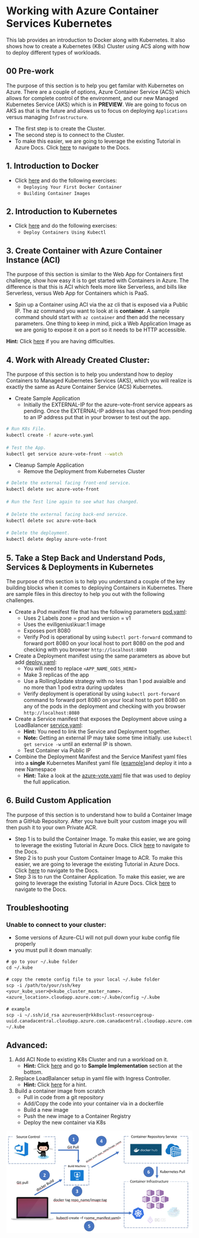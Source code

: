# Working with Azure Container Services Kubernetes

This lab provides an introduction to Docker along with Kubernetes. It also shows how to create a Kubernetes (K8s) Cluster using ACS along with how to deploy different types of workloads.

## 00 Pre-work

The purpose of this section is to help you get familar with Kubernetes on Azure. There are a couple of options, Azure Container Service (ACS) which allows for complete control of the environment, and our new Managed Kubernetes Service (AKS) which is in **PREVIEW**. We are going to focus on AKS as that is the future and allows us to focus on deploying ``Applications`` versus managing ``Infrastructure``.

- The first step is to create the Cluster.
- The second step is to connect to the Cluster.
- To make this easier, we are going to leverage the existing Tutorial in Azure Docs. Click [here](https://docs.microsoft.com/en-us/azure/aks/kubernetes-walkthrough) to navigate to the Docs.

## 1. Introduction to Docker

- Click [here](https://katacoda.com/courses/docker) and do the following exercises:
    - ``Deploying Your First Docker Container``
    - ``Building Container Images``

## 2. Introduction to Kubernetes
- Click [here](https://katacoda.com/courses/kubernetes) and do the following exercises:
    - ``Deploy Containers Using Kubectl``

## 3. Create Container with Azure Container Instance (ACI)

The purpose of this section is similar to the Web App for Containers first challenge, show how easy it is to get started with Containers in Azure. The difference is that this is ACI which feels more like Serverless, and bills like Serverless, versus Web App for Containers which is PaaS.

- Spin up a Container using ACI via the az cli that is exposed via a Public IP. The az command you want to look at is **container**. A sample command should start with ``az container`` and then add the necessary parameters. One thing to keep in mind, pick a Web Application Image as we are gonig to expose it on a port so it needs to be HTTP accessible.

**Hint:** Click [here](https://docs.microsoft.com/en-us/azure/container-instances/container-instances-quickstart) if you are having difficulties.

## 4. Work with Already Created Cluster:

The purpose of this section is to help you understand how to deploy Containers to Managed Kubernetes Services (AKS), which you will realize is exactly the same as Azure Container Service (ACS) Kubernetes.

- Create Sample Application
    * Initially the EXTERNAL-IP for the azure-vote-front service appears as pending. Once the EXTERNAL-IP address has changed from pending to an IP address put that in your browser to test out the app.
```bash
# Run K8s File.
kubectl create -f azure-vote.yaml

# Test the App.
kubectl get service azure-vote-front --watch
```
- Cleanup Sample Application
    * Remove the Deployment from Kubernetes Cluster
```bash
# Delete the external facing front-end service.
kubectl delete svc azure-vote-front

# Run the Test line again to see what has changed.

# Delete the external facing back-end service.
kubectl delete svc azure-vote-back

# Delete the deployment.
kubectl delete deploy azure-vote-front
```

## 5. Take a Step Back and Understand Pods, Services & Deployments in Kubernetes

The purpose of this section is to help you understand a couple of the key building blocks when it comes to deploying Containers in Kubernetes. There are sample files in this directoy to help you out with the following challenges.

- Create a Pod manifest file that has the following parameters [pod.yaml](pod.yaml):
    * Uses 2 Labels zone = prod and version = v1
    * Uses the evillgenius\kuar:1 image
    * Exposes port 8080
    * Verify Pod is operational by using ``kubectl port-forward`` command to forward port 8080 on your local host to port 8080 on the pod and checking with you browser ``http://localhost:8080``
- Create a Deployment manifest using the same parameters as above but add [deploy.yaml](deploy.yaml):
    * You will need to replace ``<APP_NAME_GOES_HERE>``
    * Make 3 replicas of the app
    * Use a RollingUpdate strategy with no less than 1 pod avaialble and no more than 1 pod extra during updates
    * Verify deployment is operational by using ``kubectl port-forward`` command to forward port 8080 on your local host to port 8080 on any of the pods in the deployment and checking with you browser ``http://localhost:8080``
- Create a Service manifest that exposes the Deployment above using a LoadBalancer [service.yaml](service.yaml):
    * **Hint:** You need to link the Service and Deployment together.
    * **Note:** Getting an external IP may take some time initially. use ``kubectl get service -w`` until an external IP is shown.
    * Test Container via Public IP
- Combine the Deployment Manifest and the Service Manifest yaml files into a **single** Kubernetes Manifest yaml file ([example](kubernetes-manifest-example.yaml)]and deploy it into a new Namespace
    - **Hint:** Take a look at the [azure-vote.yaml](azure-vote.yaml) file that was used to deploy the full application.

## 6. Build Custom Application

The purpose of this section is to understand how to build a Container Image from a GitHub Repository. After you have built your custom image you will then push it to your own Private ACR.

- Step 1 is to build the Container Image. To make this easier, we are going to leverage the existing Tutorial in Azure Docs. Click [here](https://docs.microsoft.com/en-us/azure/aks/tutorial-kubernetes-prepare-app) to navigate to the Docs.
- Step 2 is to push your Custom Container Image to ACR. To make this easier, we are going to leverage the existing Tutorial in Azure Docs. Click [here](https://docs.microsoft.com/en-us/azure/aks/tutorial-kubernetes-prepare-acr) to navigate to the Docs.
- Step 3 is to run the Container Application. To make this easier, we are going to leverage the existing Tutorial in Azure Docs. Click [here](https://docs.microsoft.com/en-us/azure/aks/tutorial-kubernetes-deploy-application) to navigate to the Docs.

## Troubleshooting

### Unable to connect to your cluster:
- Some versions of Azure-CLI will not pull down your kube config file properly
- you must pull it down manually:

```:bash
# go to your ~/.kube folder
cd ~/.kube

# copy the remote config file to your local ~/.kube folder
scp -i /path/to/your/ssh/key <your_kube_user>@<kube_cluster_master_name>.<azure_location>.cloudapp.azure.com:~/.kube/config ~/.kube

# example
scp -i ~/.ssh/id_rsa azureuser@rkk8sclust-resourcegroup-uuid.canadacentral.cloudapp.azure.com.canadacentral.cloudapp.azure.com:~/.kube/config ~/.kube
```

## Advanced:

1. Add ACI Node to existing K8s Cluster and run a workload on it.
    - **Hint:** Click [here](https://docs.microsoft.com/en-us/azure/container-instances/container-instances-orchestrator-relationship#sample-implementation-azure-container-instances-connector-for-kubernetes) and go to **Sample Implementation** section at the bottom.
2. Replace LoadBalancer setup in yaml file with Ingress Controller.
    - **Hint:** Click [here](https://docs.microsoft.com/en-us/azure/aks/kubernetes-helm) for a hint.
3. Build a container image from scratch
    - Pull in code from a git repository
    - Add/Copy the code into your container via in a dockerfile
    - Build a new image
    - Push the new image to a Container Registry
    - Deploy the new container via K8s

![deploy a container image from scratch](images/git_pull_docker_build_push_k8s_workflow.png)
